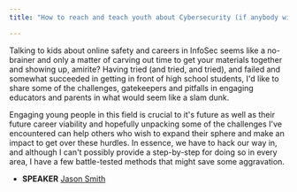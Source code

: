 ```yaml
---
title: "How to reach and teach youth about Cybersecurity (if anybody will let you)"

---
```


Talking to kids about online safety and careers in InfoSec seems like a no-brainer and only a matter of carving out time to get your materials together and showing up, amirite?  Having tried (and tried, and tried), and failed and somewhat succeeded in getting in front of high school students, I'd like to share some of the challenges, gatekeepers and pitfalls in engaging educators and parents in what would seem like a slam dunk.  

Engaging young people in this field is crucial to it's future as well as their future career viability and hopefully unpacking some of the challenges I've encountered can help others who wish to expand their sphere and make an impact to get over these hurdles.  In essence, we have to hack our way in, and although I can't possibly provide a step-by-step for doing so in every area, I have a few battle-tested methods that might save some aggravation.

* **SPEAKER** [Jason Smith](/bios/jason_smith)
